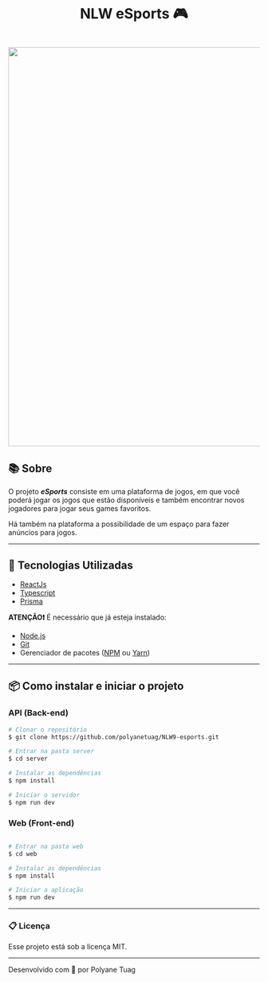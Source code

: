 <h1 align="center"> NLW eSports 🎮</h1>

<h1 align="center">
    <img width= '800' src="../NLW9-esports/web/public/interface2.gif"> 
</h1>

## 📚 Sobre

O projeto ***eSports*** consiste em uma plataforma de jogos, em que você poderá jogar os jogos que estão disponíveis e também encontrar novos jogadores para jogar seus games favoritos. 

Há também na plataforma a possibilidade de um espaço para fazer anúncios para jogos.

---

## 🚀 Tecnologias Utilizadas

- [ReactJs](https://react.dev/)
- [Typescript](https://www.typescriptlang.org/)
- [Prisma](https://www.prisma.io/?via=start&gad_source=1)

**ATENÇÃO❗** É necessário que já esteja instalado:

- [Node.js](https://nodejs.org/pt)
- [Git](https://git-scm.com/doc)
- Gerenciador de pacotes ([NPM](https://docs.npmjs.com/) ou [Yarn](https://yarnpkg.com/getting-started))

---

## 📦 Como instalar e iniciar o projeto

### API (Back-end)

```bash
# Clonar o repositório
$ git clone https://github.com/polyanetuag/NLW9-esports.git

# Entrar na pasta server
$ cd server

# Instalar as dependências
$ npm install

# Iniciar o servidor
$ npm run dev

```

### Web (Front-end)

```bash

# Entrar na pasta web
$ cd web

# Instalar as dependências
$ npm install

# Iniciar a aplicação
$ npm run dev

```

---

### 📋 Licença

Esse projeto está sob a licença MIT.

---

Desenvolvido com 💜 por Polyane Tuag
